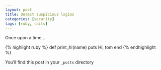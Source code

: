 ```yaml
---
layout: post
title: Detect suspicious logins
categories: [security]
tags: [ruby, rails]
---
```


Once upon a time...


{% highlight ruby %}
def print_hi(name)
  puts Hi, tom
end
{% endhighlight %}




You’ll find this post in your `_posts` directory
